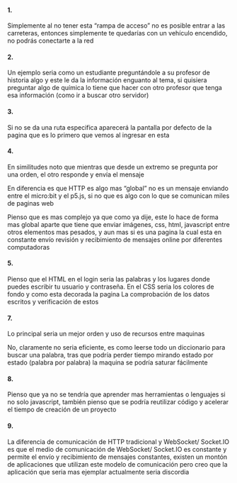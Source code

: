 
#### 1.
Simplemente al no tener esta “rampa de acceso”  no es posible entrar a las carreteras, entonces simplemente te quedarías con un vehículo encendido, no podrás conectarte a la red 
#### 2.
Un ejemplo seria como un estudiante preguntándole a su profesor de historia algo y este le da la información enguanto al tema, si quisiera preguntar algo de química lo tiene que hacer con otro profesor que tenga esa información (como ir a buscar otro servidor)


#### 3.
Si no se da una ruta especifica aparecerá la pantalla por defecto de la pagina que es lo primero que vemos al ingresar en esta 

#### 4.
En similitudes noto que mientras que desde un extremo se pregunta por una orden, el otro responde y envía el mensaje 

En diferencia es que HTTP es algo mas “global” no es un mensaje enviando entre el micro:bit y el p5.js, si no que es algo con lo que se comunican miles de paginas web

Pienso que es mas complejo ya que como ya dije, este lo hace de forma mas global aparte que tiene que enviar imágenes, css, html, javascript entre otros elementos mas pesados, y aun mas si es una pagina la cual esta en constante envío revisión y  recibimiento de mensajes online por diferentes computadoras

#### 5.
Pienso que el HTML en el login seria las palabras y los lugares donde puedes escribir tu usuario y contraseña.
En el CSS seria los colores de fondo y como esta decorada la pagina 
La comprobación de los datos escritos y verificación de estos

#### 7.
Lo principal seria un mejor orden y uso de recursos entre maquinas


No, claramente no seria eficiente, es como leerse todo un diccionario para buscar una palabra, tras que podría perder tiempo mirando estado por estado (palabra por palabra) la maquina se podría saturar fácilmente

#### 8.
Pienso que ya no se tendría que aprender mas herramientas o lenguajes si no solo javascript, también pienso que se podría reutilizar código y acelerar el tiempo de creación de un proyecto
#### 9.
La diferencia de comunicación de  HTTP tradicional y WebSocket/ Socket.IO es que el medio de comunicación de WebSocket/ Socket.IO es constante y permite el envío y recibimiento de mensajes constantes, existen un montón de aplicaciones que utilizan este modelo de comunicación pero creo que la aplicación que seria mas ejemplar actualmente seria discordia




